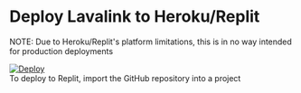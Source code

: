 # Deploy Lavalink to Heroku/Replit
NOTE: Due to Heroku/Replit's platform limitations, this is in no way intended for production deployments

[![Deploy](https://www.herokucdn.com/deploy/button.svg)](https://heroku.com/deploy)  
To deploy to Replit, import the GitHub repository into a project